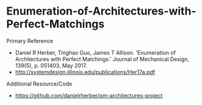 # Enumeration-of-Architectures-with-Perfect-Matchings

Primary Reference
- Daniel R Herber, Tinghao Guo, James T Allison. 'Enumeration of Architectures with Perfect Matchings.' Journal of Mechanical Design, 139(5), p. 051403, May 2017.
- http://systemdesign.illinois.edu/publications/Her17a.pdf

Additional Resource/Code
- https://github.com/danielrherber/pm-architectures-project

